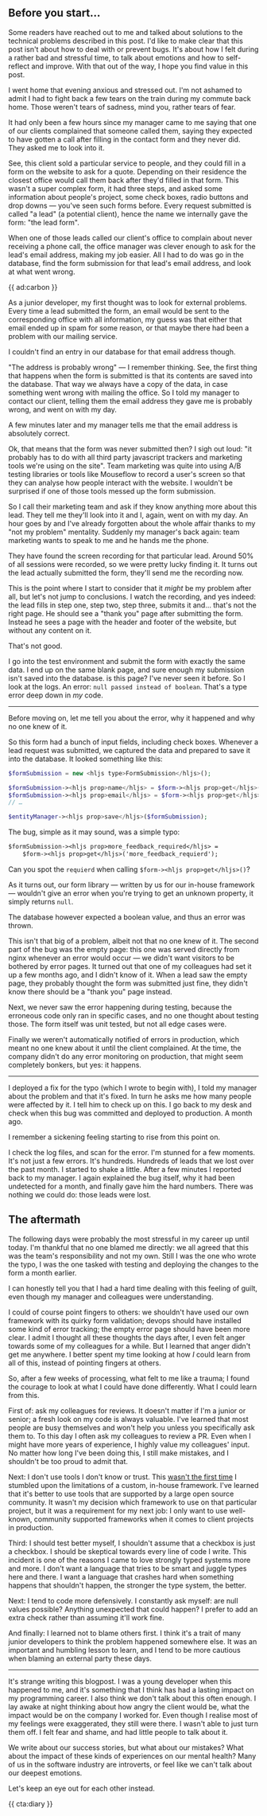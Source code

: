 <div class="sidenote">
<h2>Before you start…</h2>

<p>Some readers have reached out to me and talked about solutions to the technical problems described in this post. I'd like to make clear that this post isn't about how to deal with or prevent bugs. It's about how I felt during a rather bad and stressful time, to talk about emotions and how to self-reflect and improve. With that out of the way, I hope you find value in this post.</p>
</div>

I went home that evening anxious and stressed out. I'm not ashamed to admit I had to fight back a few tears on the train during my commute back home. Those weren't tears of sadness, mind you, rather tears of fear.

It had only been a few hours since my manager came to me saying that one of our clients complained that someone called them, saying they expected to have gotten a call after filling in the contact form and they never did.
They asked me to look into it.

See, this client sold a particular service to people, and they could fill in a form on the website to ask for a quote. Depending on their residence the closest office would call them back after they'd filled in that form. This wasn't a super complex form, it had three steps, and asked some information about people's project, some check boxes, radio buttons and drop downs — you've seen such forms before. Every request submitted is called "a lead" (a potential client), hence the name we internally gave the form: "the lead form".

When one of those leads called our client's office to complain about never receiving a phone call, the office manager was clever enough to ask for the lead's email address, making my job easier. All I had to do was go in the database, find the form submission for that lead's email address, and look at what went wrong.

{{ ad:carbon }}

As a junior developer, my first thought was to look for external problems. Every time a lead submitted the form, an email would be sent to the corresponding office with all information, my guess was that either that email ended up in spam for some reason, or that maybe there had been a problem with our mailing service.

I couldn't find an entry in our database for that email address though.

"The address is probably wrong" — I remember thinking. See, the first thing that happens when the form is submitted is that its contents are saved into the database. That way we always have a copy of the data, in case something went wrong with mailing the office. So I told my manager to contact our client, telling them the email address they gave me is probably wrong, and went on with my day.  

A few minutes later and my manager tells me that the email address is absolutely correct. 

Ok, that means that the form was never submitted then? I sigh out loud: "it probably has to do with all third party javascript trackers and marketing tools we're using on the site". Team marketing was quite into using A/B testing libraries or tools like Mouseflow to record a user's screen so that they can analyse how people interact with the website. I wouldn't be surprised if one of those tools messed up the form submission.

So I call their marketing team and ask if they know anything more about this lead. They tell me they'll look into it and I, again, went on with my day. An hour goes by and I've already forgotten about the whole affair thanks to my "not my problem" mentality. Suddenly my manager's back again: team marketing wants to speak to me and he hands me the phone.

They have found the screen recording for that particular lead. Around 50% of all sessions were recorded, so we were pretty lucky finding it. It turns out the lead actually submitted the form, they'll send me the recording now.

This is the point where I start to consider that it _might_ be my problem after all, but let's not jump to conclusions. I watch the recording, and yes indeed: the lead fills in step one, step two, step three, submits it and… that's not the right page. He should see a "thank you" page after submitting the form. Instead he sees a page with the header and footer of the website, but without any content on it.

That's not good.

I go into the test environment and submit the form with exactly the same data. I end up on the same blank page, and sure enough my submission isn't saved into the database. is this page? I've never seen it before. So I look at the logs. An error: `null passed instead of boolean`. That's a type error deep down in _my_ code.

---

Before moving on, let me tell you about the error, why it happened and why no one knew of it. 

So this form had a bunch of input fields, including check boxes. Whenever a lead request was submitted, we captured the data and prepared to save it into the database. It looked something like this:

```php
$formSubmission = new <hljs type>FormSubmission</hljs>();

$formSubmission-><hljs prop>name</hljs> = $form-><hljs prop>get</hljs>('name');
$formSubmission-><hljs prop>email</hljs> = $form-><hljs prop>get</hljs>('email');
// …

$entityManager-><hljs prop>save</hljs>($formSubmission);
```

The bug, simple as it may sound, was a simple typo:

```txt
$formSubmission-><hljs prop>more_feedback_required</hljs> = 
    $form-><hljs prop>get</hljs>('more_feedback_requierd');
```

Can you spot the `requierd` when calling `$form-><hljs prop>get</hljs>()`?

As it turns out, our form library — written by us for our in-house framework — wouldn't give an error when you're trying to get an unknown property, it simply returns `null`. 

The database however expected a boolean value, and thus an error was thrown.

This isn't that big of a problem, albeit not that no one knew of it. The second part of the bug was the empty page: this one was served directly from nginx whenever an error would occur — we didn't want visitors to be bothered by error pages. It turned out that one of my colleagues had set it up a few months ago, and I didn't know of it. When a lead saw the empty page, they probably thought the form was submitted just fine, they didn't know there should be a "thank you" page instead. 

Next, we never saw the error happening during testing, because the erroneous code only ran in specific cases, and no one thought about testing those. The form itself was unit tested, but not all edge cases were.

Finally we weren't automatically notified of errors in production, which meant no one knew about it until the client complained. At the time, the company didn't do any error monitoring on production, that might seem completely bonkers, but yes: it happens.

---

I deployed a fix for the typo (which I wrote to begin with), I told my manager about the problem and that it's fixed. In turn he asks me how many people were affected by it. I tell him to check up on this. I go back to my desk and check when this bug was committed and deployed to production. A month ago.

I remember a sickening feeling starting to rise from this point on.

I check the log files, and scan for the error. I'm stunned for a few moments. It's not just a few errors. It's hundreds. Hundreds of leads that we lost over the past month. I started to shake a little. After a few minutes I reported back to my manager. I again explained the bug itself, why it had been undetected for a month, and finally gave him the hard numbers. There was nothing we could do: those leads were lost. 

## The aftermath

The following days were probably the most stressful in my career up until today. I'm thankful that no one blamed me directly: we all agreed that this was the team's responsibility and not my own. Still I was the one who wrote the typo, I was the one tasked with testing and deploying the changes to the form a month earlier.

I can honestly tell you that I had a hard time dealing with this feeling of guilt, even though my manager and colleagues were understanding.

I could of course point fingers to others: we shouldn't have used our own framework with its quirky form validation; devops should have installed some kind of error tracking; the empty error page should have been more clear. I admit I thought all these thoughts the days after, I even felt anger towards some of my colleagues for a while. But I learned that anger didn't get me anywhere. I better spent my time looking at how _I_ could learn from all of this, instead of pointing fingers at others.

So, after a few weeks of processing, what felt to me like a trauma; I found the courage to look at what I could have done differently. What I could learn from this.

First of: ask my colleagues for reviews. It doesn't matter if I'm a junior or senior; a fresh look on my code is always valuable. I've learned that most people are busy themselves and won't help you unless you specifically ask them to. To this day I often ask my colleagues to review a PR. Even when I might have more years of experience, I highly value my colleagues' input. No matter how long I've been doing this, I still make mistakes, and I shouldn't be too proud to admit that.

Next: I don't use tools I don't know or trust. This [wasn't the first time](/blog/dont-write-your-own-framework) I stumbled upon the limitations of a custom, in-house framework. I've learned that it's better to use tools that are supported by a large open source community. It wasn't my decision which framework to use on that particular project, but it was a requirement for my next job: I only want to use well-known, community supported frameworks when it comes to client projects in production.

Third: I should test better myself, I shouldn't assume that a checkbox is just a checkbox. I should be skeptical towards every line of code I write. This incident is one of the reasons I came to love strongly typed systems more and more. I don't want a language that tries to be smart and juggle types here and there. I want a language that crashes hard when something happens that shouldn't happen, the stronger the type system, the better.

Next: I tend to code more defensively. I constantly ask myself: are null values possible? Anything unexpected that could happen? I prefer to add an extra check rather than assuming it'll work fine.

And finally: I learned not to blame others first. I think it's a trait of many junior developers to think the problem happened somewhere else. It was an important and humbling lesson to learn, and I tend to be more cautious when blaming an external party these days.

---

It's strange writing this blogpost. I was a young developer when this happened to me, and it's something that I think has had a lasting impact on my programming career. I also think we don't talk about this often enough. I lay awake at night thinking about how angry the client would be, what the impact would be on the company I worked for. Even though I realise most of my feelings were exaggerated, they still were there. I wasn't able to just turn them off. I felt fear and shame, and had little people to talk about it.

We write about our success stories, but what about our mistakes? What about the impact of these kinds of experiences on our mental health? Many of us in the software industry are introverts, or feel like we can't talk about our deepest emotions. 

Let's keep an eye out for each other instead. 

{{ cta:diary }}

